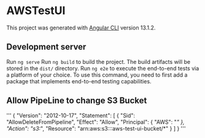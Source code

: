 # AWSTestUI

This project was generated with [Angular CLI](https://github.com/angular/angular-cli) version 13.1.2.

## Development server

Run `ng serve`
Run `ng build` to build the project. The build artifacts will be stored in the `dist/` directory.
Run `ng e2e` to execute the end-to-end tests via a platform of your choice. To use this command, you need to first add a package that implements end-to-end testing capabilities.

## Allow PipeLine to change S3 Bucket

'''
{
    "Version": "2012-10-17",
    "Statement": [
        {
            "Sid": "AllowDeleteFromPipeline",
            "Effect": "Allow",
            "Principal": {
                "AWS": "*"
            },
            "Action": "s3:*",
            "Resource": "arn:aws:s3:::aws-test-ui-bucket/*"
        }
    ]
}
'''
